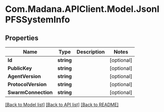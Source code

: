 
# Com.Madana.APIClient.Model.JsonIPFSSystemInfo

## Properties

Name | Type | Description | Notes
------------ | ------------- | ------------- | -------------
**Id** | **string** |  | [optional] 
**PublicKey** | **string** |  | [optional] 
**AgentVersion** | **string** |  | [optional] 
**ProtocolVersion** | **string** |  | [optional] 
**SwarmConnection** | **string** |  | [optional] 

[[Back to Model list]](../README.md#documentation-for-models)
[[Back to API list]](../README.md#documentation-for-api-endpoints)
[[Back to README]](../README.md)

